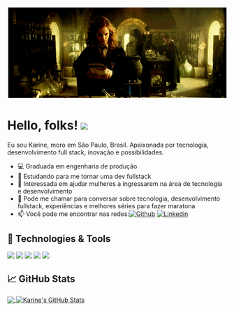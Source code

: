 <h1 align="center">
  <img src="https://github.com/Karinecasant/Karinecasant/blob/main/318fbca0948500fd7828566e0801eb7f2c222db6_hq.gif">
</h1>

# Hello, folks! <img src="https://raw.githubusercontent.com/MartinHeinz/MartinHeinz/master/wave.gif" width="30px">

Eu sou Karine, moro em São Paulo, Brasil. Apaixonada por tecnologia, desenvolvimento full stack, inovação e possibilidades.

- 💻 Graduada em engenharia de produção
- 🚀 Estudando para me tornar uma dev fullstack
- 💁 Interessada em ajudar mulheres a ingressarem na área de tecnologia e desenvolvimento
- 💬 Pode me chamar para conversar sobre tecnologia, desenvolvimento fullstack, experiências e melhores séries para fazer maratona 
- 📫 Você pode me encontrar nas redes:[![Github](https://img.shields.io/badge/-Github-000?style=flat-square&logo=Github&logoColor=white&link=https://github.com/karinecasant)](https://github.com/karinecasant) [![Linkedin](https://img.shields.io/badge/-LinkedIn-blue?style=flat-square&logo=Linkedin&logoColor=white&link=https://www.linkedin.com/in/vittoria-borotto/)](https://www.linkedin.com/in/karine-santos-8023b6127/)

## 🔧 Technologies & Tools
<img src="https://img.shields.io/badge/Back End-Java-f55247"/> <img src="https://img.shields.io/badge/Angular-developer"/> <img src="https://img.shields.io/badge/dev-fullstack-orange"/> <img src="https://img.shields.io/badge/dev-javascript-yellow"/> <img src="https://img.shields.io/badge/learning-docker-blue"/>

## &#x1f4c8; GitHub Stats

<a href="https://github.com/Karinecasant/Karinecasant">
  <img align="center" src="https://github-readme-stats.vercel.app/api/top-langs/?username=Karinecasant&hide=java,html&title_color=ffffff&text_color=c9cacc&icon_color=2bbc8a&bg_color=1d1f21" />
</a>
<a href="https://github.com/Karinecasant/Karinecasant">
  <img align="center" src="https://github-readme-stats.vercel.app/api?username=Karinecasant&show_icons=true&line_height=27&count_private=true&title_color=ffffff&text_color=c9cacc&icon_color=2bbc8a&bg_color=1d1f21" alt="Karine's GitHub Stats" />
</a>
